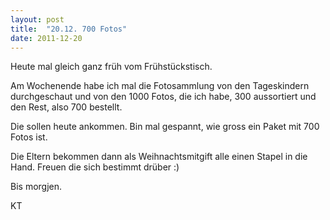 ```yaml
---
layout: post
title:  "20.12. 700 Fotos"
date: 2011-12-20
---
```




Heute mal gleich ganz früh vom Frühstückstisch.



Am Wochenende habe ich mal die Fotosammlung von den Tageskindern durchgeschaut und von den 1000 Fotos, die ich habe, 300 aussortiert und den Rest, also 700 bestellt.



Die sollen heute ankommen. Bin mal gespannt, wie gross ein Paket mit 700 Fotos ist.



Die Eltern bekommen dann als Weihnachtsmitgift alle einen Stapel in die Hand. Freuen die sich bestimmt drüber :)



Bis morgjen.



KT





